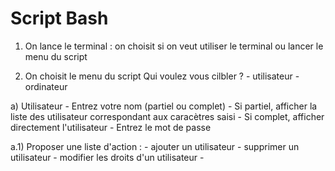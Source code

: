 # Script Bash

1) On lance le terminal : on choisit si on veut utiliser le terminal ou lancer le menu du script

2) On choisit le menu du script
     Qui voulez vous cilbler ?
       - utilisateur
       - ordinateur

a) Utilisateur
    - Entrez votre nom (partiel ou complet)
        - Si partiel, afficher la liste des utilisateur correspondant aux caracètres saisi
        - Si complet, afficher directement l'utilisateur
    - Entrez le mot de passe

a.1) Proposer une liste d'action :
    - ajouter un utilisateur
    - supprimer un utilisateur
    - modifier les droits d'un utilisateur
    - 
